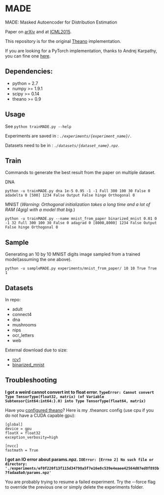 # MADE
MADE: Masked Autoencoder for Distribution Estimation

Paper on [arXiv](http://arxiv.org/abs/1502.03509) and at [ICML2015](http://icml.cc/2015/?page_id=710).

This repository is for the original [Theano](http://deeplearning.net/software/theano/) implementation.

If you are looking for a PyTorch implementation, thanks to Andrej Karpathy, you can fine one [here](https://github.com/karpathy/pytorch-made).

## Dependencies:
- python = 2.7
- numpy >= 1.9.1
- scipy >= 0.14
- theano >= 0.9

## Usage
See `python trainMADE.py --help`

Experiments are saved in : *`./experiments/{experiment_name}/`*.

Datasets need to be in : *`./datasets/{dataset_name}.npz`*.

## Train
Commands to generate the best result from the paper on multiple dataset.

DNA
```
python -u trainMADE.py dna 1e-5 0.95 -1 -1 Full 300 100 30 False 0 adadelta 0 [500] 1234 False Output False hinge Orthogonal 0
```

MNIST (*Warning: Orthogonal initialization takes a long time and a lot of RAM (4gig) with a model that big.*)
```
python -u trainMADE.py --name mnist_from_paper binarized_mnist 0.01 0 -1 32 Full 300 100 30 False 0 adagrad 0 [8000,8000] 1234 False Output False hinge Orthogonal 0
```

## Sample
Generating an 10 by 10 MNIST digits image sampled from a trained model(assuming the one above).
```
python -u sampleMADE.py experiments/mnist_from_paper/ 10 10 True True 1
```

## Datasets
In repo:
- adult
- connect4
- dna
- mushrooms
- nips
- ocr_letters
- web

External download due to size:
- [rcv1](https://github.com/mgermain/MADE/releases/download/ICML2015/rcv1.npz)
- [binarized_mnist](https://github.com/mgermain/MADE/releases/download/ICML2015/binarized_mnist.npz)


## Troubleshooting
**I got a weird cannot convert int to float error. ``TypeError: Cannot convert Type TensorType(float32, matrix) (of Variable Subtensor{int64:int64:}.0) into Type TensorType(float64, matrix)``**

Have you [configured theano](http://deeplearning.net/software/theano/library/config.html#envvar-THEANORC)?
Here is my .theanorc config (use cpu if you do not have a CUDA capable gpu):
```
[global]
device = gpu
floatX = float32
exception_verbosity=high

[nvcc]
fastmath = True
```


**I got an IO error about params.npz. ``IOError: [Errno 2] No such file or directory: './experiments/ef0f220f13f115d34798a5f7e16e8c539e4eaee42564d07ed8f893b7fadaa8a0/params.npz'``**

You are probably trying to resume a failed experiment. Try the --force flag to override the previous one or simply delete the experiments folder.
